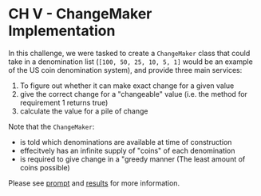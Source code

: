 # CH V - ChangeMaker Implementation

In this challenge, we were tasked to create a `ChangeMaker` class that could take in a denomination list (`[100, 50, 25, 10, 5, 1]` would be an example of the US coin denomination system), and provide three main services: 

1. To figure out whether it can make exact change for a given value
2. give the correct change for a "changeable" value (i.e. the method for requirement 1 returns true)
3. calculate the value for a pile of change

Note that the `ChangeMaker`: 
- is told which denominations are available at time of construction
- effecitvely has an infinite supply of "coins" of each denomination
- is required to give change in a "greedy manner (The least amount of coins possible)

Please see [prompt](CHV-Prompt.pdf) and [results](CHV-Results.pdf) for more information.